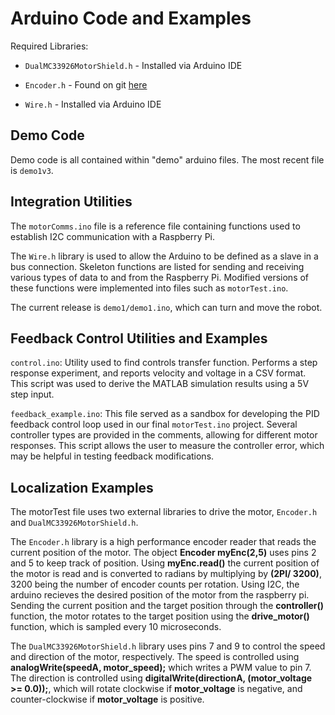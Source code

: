 # Arduino Code and Examples

Required Libraries:

* `DualMC33926MotorShield.h` - Installed via Arduino IDE
* `Encoder.h` - Found on git [here](https://www.pjrc.com/teensy/td_libs_Encoder.html)

* `Wire.h` - Installed via Arduino IDE

<!-- ![](../img/motor_system.jpg) -->

## Demo Code

Demo code is all contained within "demo" arduino files. The most recent file is
`demo1v3`.

## Integration Utilities

The `motorComms.ino` file is a reference file containing functions used to establish I2C communication with a Raspberry Pi.

The `Wire.h` library is used to allow the Arduino to be defined as a slave in a bus connection. Skeleton functions are listed for sending and receiving various types of data to and from the Raspberry Pi. Modified versions of these functions were implemented into files such as `motorTest.ino`.

The current release is `demo1/demo1.ino`, which can turn and move the robot.

## Feedback Control Utilities and Examples

`control.ino`: Utility used to find controls transfer function. Performs
a step response experiment, and reports velocity and voltage in a CSV
format. This script was used to derive the MATLAB simulation results
using a 5V step input.

`feedback_example.ino`: This file served as a sandbox for developing 
the PID feedback control loop used in our final `motorTest.ino`
project. Several controller types are provided in the comments, 
allowing for different motor responses. This script allows the user to
measure the controller error, which may be helpful in testing feedback
modifications.

## Localization Examples

The motorTest file uses two external libraries to drive the motor, `Encoder.h` and `DualMC33926MotorShield.h`.

The `Encoder.h` library is a high performance encoder reader that reads the current position of the motor. The object **Encoder myEnc(2,5)** uses pins 2 and 5 to keep track of position. Using **myEnc.read()** the current position of the motor is read and is converted to radians by multiplying by **(2PI/ 3200)**, 3200 being the number of encoder counts per rotation. Using I2C, the arduino recieves the desired position of the motor from the raspberry pi. Sending the current position and the target position through the **controller()** function, the motor rotates to the target position using the **drive_motor()** function, which is sampled every 10 microseconds. 

The `DualMC33926MotorShield.h` library uses pins 7 and 9 to control the speed and direction of the motor, respectively. The speed is controlled using **analogWrite(speedA, motor_speed);** which writes a PWM value to pin 7. The direction is controlled using **digitalWrite(directionA, (motor_voltage >= 0.0));**, which will rotate clockwise if **motor_voltage** is negative, and counter-clockwise if **motor_voltage** is positive. 

